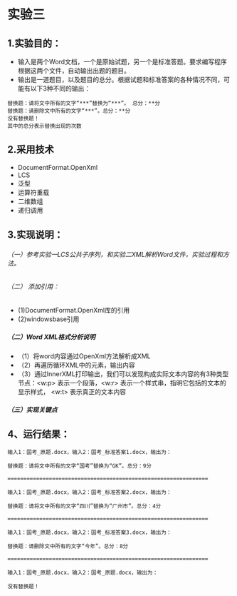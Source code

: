 # 实验三
## 1.实验目的：
- 输入是两个Word文档，一个是原始试题，另一个是标准答题。要求编写程序根据这两个文件，自动输出出题的题目。
- 输出是一道题目，以及题目的总分。根据试题和标准答案的各种情况不同，可能有以下3种不同的输出：
```
替换题：请将文中所有的文字“***”替换为“***”。 总分：**分
替换题：请删除文中所有的文字“***”。总分：**分
没有替换题！
其中的总分表示替换出现的次数
```
## 2.采用技术
- DocumentFormat.OpenXml
- LCS
- 泛型
- 运算符重载
- 二维数组
- 递归调用
## 3.实现说明：
###### （一）参考实验一LCS公共子序列，和实验二XML解析Word文件，实验过程和方法。
###### （二） 添加引用：
  
  - (1)DocumentFormat.OpenXml库的引用
 - (2)windowsbase引用  
 
##### （二）Word XML格式分析说明

- （1）将word内容通过OpenXml方法解析成XML
- （2）再遍历循环XML中的元素，输出内容
- （3）通过InnerXML打印输出，我们可以发现构成实际文本内容的有3种类型节点：<w:p> 表示一个段落，<w:r> 表示一个样式串，指明它包括的文本的显示样式，
<w:t> 表示真正的文本内容
##### （三）实现关键点

## 4、运行结果：
```
输入1：国考_原题.docx，输入2：国考_标准答案1.docx，输出为：

替换题：请将文中所有的文字“国考”替换为“GK”。总分：9分

===============================================================

输入1：国考_原题.docx，输入2：国考_标准答案2.docx，输出为：

替换题：请将文中所有的文字“四川”替换为“广州市”。总分：4分

===============================================================

输入1：国考_原题.docx，输入2：国考_标准答案3.docx，输出为：

替换题：请删除文中所有的文字“今年”。总分：8分

===============================================================

输入1：国考_原题.docx，输入2：国考_原题.docx，输出为：

没有替换题！

```
 
